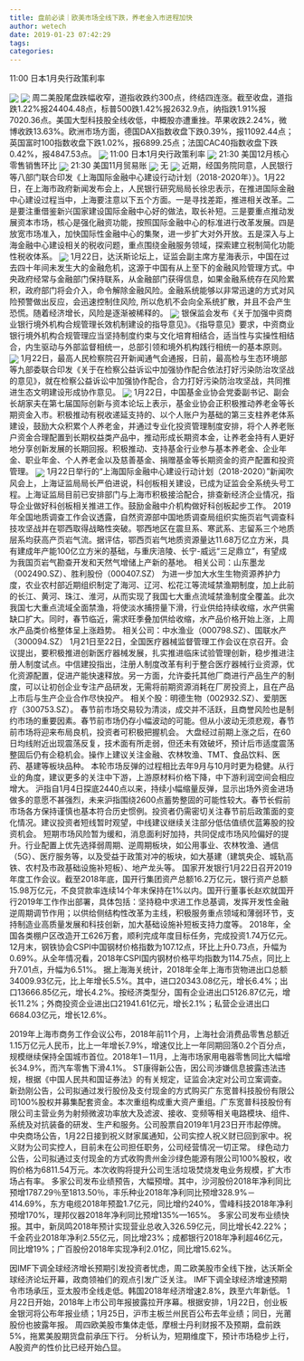 ```yaml
---
title: 盘前必读｜欧美市场全线下跌，养老金入市进程加快
author: wetech
date: 2019-01-23 07:42:29
tags: 
categories: 
---
```

11:00 日本1月央行政策利率
<!-- more -->
<img align="center" border="0" src="https://imgcdn.yicai.com/uppics/images/2018/11/5795dce2c13c12cd19ef68151420a6d2.jpg" />
<img align="center" border="0" src="https://imgcdn.yicai.com/uppics/images/2019/01/eb4ce271a30e5381fe24a664769b6ff4.jpg" />
周二美股尾盘跌幅收窄，道指收跌约300点，终结四连涨。截至收盘，道指跌1.22%报24404.48点，标普500跌1.42%报2632.9点，纳指跌1.91%报7020.36点。美国大型科技股全线收低，中概股亦遭重挫。苹果收跌2.24%，微博收跌13.63%。欧洲市场方面，德国DAX指数收盘下跌0.39%，报11092.44点；英国富时100指数收盘下跌1.02%，报6899.25点；法国CAC40指数收盘下跌0.42%，报4847.53点。
<img align="center" border="0" src="https://imgcdn.yicai.com/uppics/images/2018/11/1115fd943822077aad8679290e0a4854.jpg" />
11:00 日本1月央行政策利率
<img align="center" border="0" src="https://imgcdn.yicai.com/uppics/images/2019/01/556a97aaa5c4f3aaf33c3b23792d852e.jpg" />
21:30 美国12月核心零售销售环比
<img align="center" border="0" src="https://imgcdn.yicai.com/uppics/images/2019/01/8188a571f2973af64475eeb06ac3c6b5.jpg" />
21:30 美国11月贸易账
<img align="center" border="0" src="https://imgcdn.yicai.com/uppics/images/2019/01/efe915771b4f65f580ae857c85897508.jpg" />
无
<img align="center" border="0" src="https://imgcdn.yicai.com/uppics/images/2019/01/d81f39cc89a6aaff8d64e728f13d02c2.jpg" />
近期，经国务院同意，人民银行等八部门联合印发《上海国际金融中心建设行动计划（2018-2020年）》。1月22日，在上海市政府新闻发布会上，人民银行研究局局长徐忠表示，在推进国际金融中心建设过程当中，上海要注意以下五个方面。一是寻找差距，推进相关改革。二是要注重借鉴新兴国家建设国际金融中心好的做法，取长补短。三是要重点推动发展资本市场，核心是强化融资功能，按照国际金融中心的标准进行改革发展。四是放宽市场准入，加快国际性金融中心的集聚，进一步扩大对外开放。五是深入与上海金融中心建设相关的税收问题，重点围绕金融服务领域，探索建立税制简化功能性税收体系。
<img align="center" border="0" src="https://imgcdn.yicai.com/uppics/images/2018/11/9d8e2d90a2b37391ca779f15a10018b0.jpg" />
1月22日，达沃斯论坛上，证监会副主席方星海表示，中国在过去四十年间未发生大的金融危机，这源于中国有从上至下的金融风险管理方式。中央政府经常与金融部门保持联系，从金融部门获得信息，如果金融系统存在风险累积，政府部门将会介入，命令解除金融风险。金融系统能够以非常迅速的方式对风险预警做出反应，会迅速控制住风险, 所以危机不会向全系统扩散，并且不会产生恐慌。随着经济增长，风险是逐渐被稀释的。
<img align="center" border="0" src="https://imgcdn.yicai.com/uppics/images/2018/11/3fe87f78bb215979ccf7a8b1a382813c.jpg" />
银保监会发布《关于加强中资商业银行境外机构合规管理长效机制建设的指导意见》。《指导意见》要求，中资商业银行境外机构合规管理应当坚持制度约束与文化培育相结合，适当性与实操性相结合，内生驱动与外部监督相统一，总部引领和境外机构践行相统一的基本原则。
<img align="center" border="0" src="https://imgcdn.yicai.com/uppics/images/2018/11/10271f820278a7057d79730f65d39711.jpg" />
1月22日，最高人民检察院召开新闻通气会通报，日前，最高检与生态环境部等九部委联合印发《关于在检察公益诉讼中加强协作配合依法打好污染防治攻坚战的意见》，就在检察公益诉讼中加强协作配合，合力打好污染防治攻坚战，共同推进生态文明建设形成协作意见。
<img align="center" border="0" src="https://imgcdn.yicai.com/uppics/images/2019/01/5b74b539a88a0dcdfc3710b856670e24.jpg" />
1月22日，中国基金业协会党委副书记、副会长胡家夫在第七届国际创新与资本论坛上表示，基金业协会正积极推动养老金等长期资金入市。积极推动有税收递延支持的、以个人账户为基础的第三支柱养老体系建设，鼓励大众积累个人养老金，并通过专业化投资管理制度安排，将个人养老账户资金合理配置到长期权益类产品中，推动形成长期资本金，让养老金持有人更好地分享创新发展的长期回报。积极推动、支持基金行业参与基本养老金、企业年金、职业年金、个人养老金以及慈善基金、捐赠基金等长期资金的资产配置和投资管理。
<img align="center" border="0" src="https://imgcdn.yicai.com/uppics/images/2018/11/781b132626e7c57022d1491e8f3a175c.jpg" />
1月22日举行的“上海国际金融中心建设行动计划（2018-2020）”新闻吹风会上，上海证监局局长严伯进说，科创板相关建设，已成为证监会全系统头号工程。上海证监局目前已安排部门与上海市积极接洽配合，排查新经济企业情况，指导企业做好科创板相关推进工作。鼓励金融中介机构做好科创板起步工作。
2019年全国地质调查工作会议透露，自然资源部中国地质调查局组织实施页岩气调查科技攻坚战并在鄂西取得战略性突破。鄂西地区在震旦系、寒武系、志留系三个地质层系均获高产页岩气流。据评估，鄂西页岩气地质资源量达11.68万亿立方米，具有建成年产能100亿立方米的基础，与重庆涪陵、长宁-威远“三足鼎立”，有望成为我国页岩气勘查开发和天然气增储上产新的基地。
相关公司：山东墨龙（002490.SZ）、胜利股份（000407.SZ）
为进一步加大水生生物资源养护力度，农业农村部近期组织制定了海河、辽河、松花江等流域禁渔期制度，加上此前的长江、黄河、珠江、淮河，从而实现了我国七大重点流域禁渔制度全覆盖。此次我国七大重点流域全面禁渔，将使淡水捕捞量下滑，行业供给持续收缩，水产供需缺口扩大。同时，春节临近，需求旺季叠加供给收缩，水产品价格开始上涨，上周水产品类价格整体呈上涨趋势。
相关公司：中水渔业（000798.SZ）、国联水产（300094.SZ）
1月21日至22日，全国医疗器械监督管理工作会议在京召开。会议提出，要积极推进创新医疗器械发展，扎实推进临床试验管理创新，稳步推进注册人制度试点。中信建投指出，注册人制度改革有利于整合医疗器械行业资源，优化资源配置，促进产能快速释放。另一方面，允许委托其他厂商进行产品生产的制度，可以让初创企业专注产品研发，无需将前期资源消耗在厂房投资上，且在产品上市后与生产企业合作尽快投产。
相关个股：明德生物（002932.SZ）、爱朋医疗（300753.SZ）。
春节前市场交易较为清淡，成交并不活跃，且商誉风险也是制约市场的重要因素。春节前市场仍存小幅波动的可能。但从小波动无须悲观，春节前市场将迎来布局良机，投资者可积极把握机会。
大盘经过前期上涨之后，在60日均线附近出现震荡反复，技术面有所走弱，但还未有效破坏，预计后市适度震荡整固后仍有企稳机会。操作上建议关注金融、农林牧渔、TMT、食品饮料、医药、基建等板块品种。
本轮市场反弹的过程相比去年9月与10月时更为稳健。从行业的角度，建议更多的关注中下游，上游原材料价格下降，中下游利润空间会相应增大。
沪指自1月4日探底2440点以来，持续小幅缩量反弹，显示出场外资金进场做多的意愿不甚强烈，未来沪指围绕2600点蓄势整固的可能性较大。春节长假前市场各方保持谨慎也基本符合历史惯例。投资者仍需密切关注春节前后政策面的变化情况。建议投资者短线暂时观望，中线建议继续关注部分低估值绩优蓝筹股的投资机会。
短期市场风险暂为缓和，消息面利好加持，共同促成市场风险偏好的提升。行业配置上优先选择弱周期、逆周期板块，如公用事业、农林牧渔、通信（5G）、医疗服务等，以及受益于政策对冲的板块，如大基建（建筑央企、城轨高铁、农村及市政基础设施补短板）、地产龙头等。
国家开发银行1月22日召开2019年度工作会议。截至2018年底，国开行集团资产总额16.2万亿元，银行资产总额15.98万亿元，不良贷款率连续14个年末保持在1%以内。国开行董事长赵欢就国开行2019年工作作出部署，具体包括：坚持稳中求进工作总基调，发挥开发性金融逆周期调节作用；以供给侧结构性改革为主线，积极服务重点领域和薄弱环节，支持制造业高质量发展和科技创新，加大基础设施补短板支持力度等。
2018年，全国各类棚户区改造开工626万套，顺利完成年度目标任务，完成投资1.74万亿元。
12月末，钢铁协会CSPI中国钢材价格指数为107.12点，环比上升0.73点，升幅为0.69%。从全年情况看，2018年CSPI国内钢材价格平均指数为114.75点，同比上升7.01点，升幅为6.51%。
据上海海关统计，2018年全年上海市货物进出口总额34009.93亿元，比上年增长5.5%。其中，进口20343.08亿元，增长6.4%；出口13666.85亿元，增长4.2%。按经济类型分，国有企业进出口5126.87亿元，增长11.2%；外商投资企业进出口21941.61亿元，增长2.1%；私营企业进出口6684.03亿元，增长12.6%。
 
2019年上海市商务工作会议公布，2018年前11个月，上海社会消费品零售总额近1.15万亿元人民币，比上一年增长7.9%，增速仅比上一年同期回落0.2个百分点，规模继续保持全国城市首位。2018年1－11月，上海市场家用电器零售同比大幅增长34.9%，而汽车零售下滑4.1%。
ST康得新公告，因公司涉嫌信息披露违法违规，根据《中国人民共和国证券法》的有关规定，证监会决定对公司立案调查。
新劲刚公告，公司拟通过发行股份及支付现金的方式购买广东宽普科技股份有限公司100%股权并募集配套资金。本次重组构成重大资产重组。广东宽普科技股份有限公司主营业务为射频微波功率放大及滤波、接收、变频等相关电路模块、组件、系统及对抗装备的研发、生产和服务。公司股票自2019年1月23日开市起停牌。
中央商场公告，1月22日接到祝义财家属通知，公司实控人祝义财已回到家中。祝义财为公司实控人，目前未在公司担任职务，公司经营情况一切正常。
绿色动力公告，公司拟通过支付现金的方式收购贵州金沙绿色能源有限公司100%股权，收购价格为6811.54万元。本次收购将提升公司生活垃圾焚烧发电业务规模，扩大市场占有率。
多家公司发布业绩预告，大幅预增。其中，沙河股份2018年净利同比预增1787.29％至1813.50％，丰乐种业2018年净利同比预增328.9%－414.69%，东方电缆2018年预盈1.7亿元，同比增约240%，雪峰科技2018年净利预增170%，理邦仪器2018年净利同比预增135%—165%。
多家公司发布业绩快报。其中，新凤鸣2018年预计实现营业总收入326.59亿元，同比增长42.22%；千金药业2018年净利2.55亿元，同比增23%；成都银行2018年净利超46亿元，同比增19%；广百股份2018年实现净利2.01亿，同比增15.62%。
 
 
因IMF下调全球经济增长预期引发投资者忧虑，周二欧美股市全线下挫，达沃斯全球经济论坛开幕，政商领袖们的观点引发广泛关注。
IMF下调全球经济增速预期令市场承压，亚太股市全线走低。韩国2018年经济增速2.8%，跌至六年新低。
1月22日开始，2018年上市公司年报披露拉开序幕。根据安排，1月22日，创业板金银河将公布年报业绩；1月25日，沪市主板兰州民百公布去年业绩；同日，光莆股份也披露年报。
周四欧美股市集体走低，摩根士丹利财报不及预期，盘前跌5%，拖累美股期货盘前承压下行。
分析认为，短期维度下，预计市场稳步上行，A股资产的性价比已经开始凸显。

